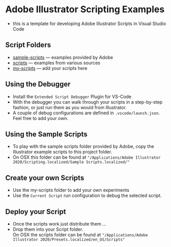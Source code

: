 # Adobe Illustrator Scripting Examples

- this is a template for developing Adobe Illustrator Scripts in Visual Studio Code

## Script Folders

- [sample-scripts](sample-scripts) — examples provided by Adobe
- [scripts](scripts) — examples from various sources
- [my-scripts](my-scripts) — add your scripts here

## Using the Debugger

- Install the `Extended Script Debugger` Plugin for VS-Code
- With the debugger you can walk through your scripts in a step-by-step fashion, or just run them as you would from Illustrator.
-  A couple of debug configurations are defined in `.vscode/launch.json`.  
 Feel free to add your own.

## Using the Sample Scripts

- To play with the sample scripts folder provided by Adobe, copy the Illustrator example scripts to this project folder.
- On OSX this folder can be found at `"/Applications/Adobe Illustrator 2020/Scripting.localized/Sample Scripts.localized/"`

## Create your own Scripts

- Use the my-scripts folder to add your own experiments
- Use the `Current Script` run configuration to debug the selected script.

## Deploy your Script

- Once the scripts work just distribute them ...
- Drop them into your Script folder.  
  On OSX the scripts folder can be found at `"/Applications/Adobe Illustrator 2020/Presets.localized/en_US/Scripts"`

